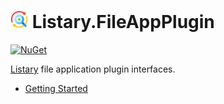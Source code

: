 # <img style="height: 1em;" src="images/icon.png"/> Listary.FileAppPlugin
[![NuGet](http://img.shields.io/nuget/v/Listary.FileAppPlugin.svg)](https://www.nuget.org/packages/Listary.FileAppPlugin)

[Listary](https://www.listary.com/) file application plugin interfaces.

- [Getting Started](docs/Getting%20Started.md)